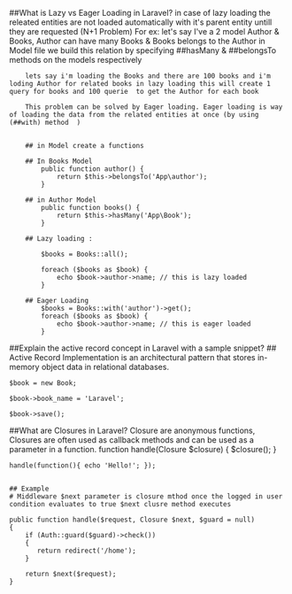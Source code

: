 ##What is Lazy vs Eager Loading in Laravel?
	in case of lazy loading the releated entities are not loaded automatically with it's parent entity untill they are requested (N+1 Problem)
	For ex: 
		let's say I've a 2 model Author & Books, Author can have many Books & Books belongs to the Author
		in Model file we build this relation by specifying ##hasMany & ##belongsTo methods on the models respectively
		
		lets say i'm loading the Books and there are 100 books and i'm loding Author for related books in lazy loading this will create 1 query for books and 100 querie  to get the Author for each book 
		
		This problem can be solved by Eager loading. Eager loading is way of loading the data from the related entities at once (by using (##with) method  )
		
		
		## in Model create a functions
		
		## In Books Model
			public function author() {
				return $this->belongsTo('App\author');
			}
		
		## in Author Model
			public function books() {
				return $this->hasMany('App\Book');
			}         		   
			
		## Lazy loading : 
		
			$books = Books::all();
			
			foreach ($books as $book) {
				echo $book->author->name; // this is lazy loaded
			}
			
		## Eager Loading
			$books = Books::with('author')->get();
			foreach ($books as $book) {
				echo $book->author->name; // this is eager loaded
			}
##Explain the active record concept in Laravel with a sample snippet?
	## Active Record Implementation is an architectural pattern that stores in-memory object data in relational databases.
	
	$book = new Book;
			
	$book->book_name = 'Laravel';
					
	$book->save();


##What are Closures in Laravel?
	Closure are anonymous functions,  Closures are often used as callback methods and can be used as a parameter in a function.
	function handle(Closure $closure) { $closure(); }

	handle(function(){ echo 'Hello!'; });
	
	
	## Example  
	# Middleware $next parameter is closure mthod once the logged in user condition evaluates to true $next clusre method executes
	  
	public function handle($request, Closure $next, $guard = null)
	{
		if (Auth::guard($guard)->check())
		{
		   return redirect('/home');
		} 

		return $next($request);
	}
	